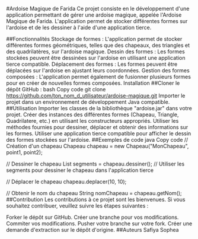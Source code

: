 #Ardoise Magique de Farida
Ce projet consiste en le développement d'une application permettant de gérer une ardoise magique, appelée l'Ardoise Magique de Farida. L'application permet de stocker différentes formes sur l'ardoise et de les dessiner à l'aide d'une application tierce.

##Fonctionnalités
Stockage de formes : L'application permet de stocker différentes formes géométriques, telles que des chapeaux, des triangles et des quadrilatères, sur l'ardoise magique.
Dessin des formes : Les formes stockées peuvent être dessinées sur l'ardoise en utilisant une application tierce compatible.
Déplacement des formes : Les formes peuvent être déplacées sur l'ardoise en ajustant leurs coordonnées.
Gestion des formes composées : L'application permet également de fusionner plusieurs formes pour en créer de nouvelles formes composées.
Installation
##Cloner le dépôt GitHub :
bash
Copy code
git clone https://github.com/ton_nom_d_utilisateur/ardoise-magique.git
Importer le projet dans un environnement de développement Java compatible.
##Utilisation
Importer les classes de la bibliothèque "ardoise.jar" dans votre projet.
Créer des instances des différentes formes (Chapeau, Triangle, Quadrilatere, etc.) en utilisant les constructeurs appropriés.
Utiliser les méthodes fournies pour dessiner, déplacer et obtenir des informations sur les formes.
Utiliser une application tierce compatible pour afficher le dessin des formes stockées sur l'ardoise.
##Exemples de code
java
Copy code
// Création d'un chapeau
Chapeau chapeau = new Chapeau("MonChapeau", point1, point2);

// Dessiner le chapeau
List<Segment> segments = chapeau.dessiner();
// Utiliser les segments pour dessiner le chapeau dans l'application tierce

// Déplacer le chapeau
chapeau.deplacer(10, 10);

// Obtenir le nom du chapeau
String nomChapeau = chapeau.getNom();
##Contribution
Les contributions à ce projet sont les bienvenues. Si vous souhaitez contribuer, veuillez suivre les étapes suivantes :

Forker le dépôt sur GitHub.
Créer une branche pour vos modifications.
Commiter vos modifications.
Pusher votre branche sur votre fork.
Créer une demande d'extraction sur le dépôt d'origine.
##Auteurs
Safiya
Sophea
